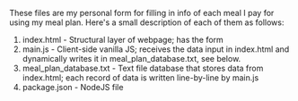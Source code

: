 These files are my personal form for filling in info of each meal I pay for using my meal plan. Here's a small description of each of them as follows:
1. index.html - Structural layer of webpage; has the form
2. main.js - Client-side vanilla JS; receives the data input in index.html and dynamically writes it in meal_plan_database.txt, see below.
3. meal_plan_database.txt - Text file database that stores data from index.html; each record of data is written line-by-line by main.js
4. package.json - NodeJS file
